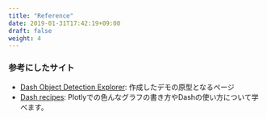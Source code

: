 ```yaml
---
title: "Reference"
date: 2019-01-31T17:42:19+09:00
draft: false
weight: 4
---
```


### 参考にしたサイト
* [Dash Object Detection Explorer](https://github.com/plotly/dash-object-detection): 作成したデモの原型となるページ
* [Dash recipes](https://github.com/plotly/dash-recipes): Plotlyでの色んなグラフの書き方やDashの使い方について学べます。

